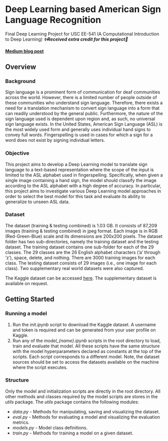 # Deep Learning based American Sign Language Recognition

Final Deep Learning Project for USC EE-541 (A Computational Introduction to Deep Learning) _**✨Received extra credit for this project🚀**_
#### [Medium blog post](https://medium.com/@sudarshanasrao/bridging-communication-gaps-using-deep-learning-for-american-sign-language-recognition-34bbd089f465)

## Overview

### Background

Sign language is a prominent form of communication for deaf communities across the world. However, there is a limited number of people outside of these communities who understand sign language. Therefore, there exists a need for a translation mechanism to convert sign language into a form that can readily understood by the general public. Furthermore, the nature of the sign language used is dependent upon region and, as such, no universal sign language exists. In the United States, American Sign Language (ASL) is the most widely used form and generally uses individual hand signs to convey full words. Fingerspelling is used in cases for which a sign for a word does not exist by signing individual letters.

### Objective

This project aims to develop a Deep Learning model to translate sign language to a text-based representation where the scope of the input is limited to the ASL alphabet used in fingerspelling. Specifically, when given a single image containing a hand sign, the model should classify the image according to the ASL alphabet with a high degree of accuracy. In particular, this project aims to investigate various Deep Learning model approaches in order to select the best model for this task and evaluate its ability to generalize to unseen ASL data.

### Dataset

The dataset (training & testing combined) is 1.03 GB. It consists of 87,209 images (training & testing combined) in jpeg format. Each image is in RGB (Red-Green-Blue) scale and its dimensions are 200x200 pixels. The dataset folder has two sub-directories, namely the training dataset and the testing dataset. The training dataset contains one sub-folder for each of the 29 classes. The 29 classes are the 26 English alphabet characters (’a’ through ’z’), space, delete, and nothing. There are 3000 training images for each class. The testing dataset consists of 29 images (i.e., one image for each class). Two supplementary real world datasets were also captured.

The Kaggle dataset can be accessed [here](https://www.kaggle.com/datasets/grassknoted/asl-alphabet). The supplementary dataset is available on request.

## Getting Started

### Running a model

1. Run the *init.ipynb* script to download the Kaggle dataset. A username and token is required and can be generated from your user profile on Kaggle.
2. Run any of the *model_{name}.ipynb* scripts in the root directory to load, train and evaluate that model. All these scripts have the same structure with the model hyperparameters declared as constants at the top of the scripts. Each script corresponds to a different model. Note, the dataset sources should be set to access the datasets available on the machine where the script executes.

### Structure

Only the model and initialization scripts are directly in the root directory. All other methods and classes required by the model scripts are stores in the *utils* package. The *utils* package contains the following modules:

- *data.py* - Methods for manipulating, saving and visualizing the dataset.
- *eval.py* - Methods for evaluating a model and visualizing the evaluation metrics.
- *models.py* - Model class definitions. 
- *train.py* - Methods for training a model on a given dataset.
